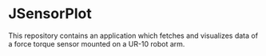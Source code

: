 # JSensorPlot



This repository contains an application which fetches and visualizes data of a force torque sensor mounted on a UR-10 robot arm.



